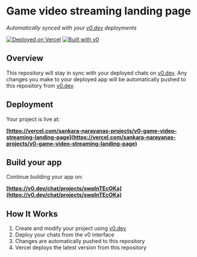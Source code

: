 # Game video streaming landing page

*Automatically synced with your [v0.dev](https://v0.dev) deployments*

[![Deployed on Vercel](https://img.shields.io/badge/Deployed%20on-Vercel-black?style=for-the-badge&logo=vercel)](https://vercel.com/sankara-narayanas-projects/v0-game-video-streaming-landing-page)
[![Built with v0](https://img.shields.io/badge/Built%20with-v0.dev-black?style=for-the-badge)](https://v0.dev/chat/projects/swpInTEcOKa)

## Overview

This repository will stay in sync with your deployed chats on [v0.dev](https://v0.dev).
Any changes you make to your deployed app will be automatically pushed to this repository from [v0.dev](https://v0.dev).

## Deployment

Your project is live at:

**[https://vercel.com/sankara-narayanas-projects/v0-game-video-streaming-landing-page](https://vercel.com/sankara-narayanas-projects/v0-game-video-streaming-landing-page)**

## Build your app

Continue building your app on:

**[https://v0.dev/chat/projects/swpInTEcOKa](https://v0.dev/chat/projects/swpInTEcOKa)**

## How It Works

1. Create and modify your project using [v0.dev](https://v0.dev)
2. Deploy your chats from the v0 interface
3. Changes are automatically pushed to this repository
4. Vercel deploys the latest version from this repository
